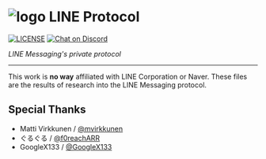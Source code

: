 # ![logo](/assets/LINE-sm.png) LINE Protocol
 [![LICENSE](https://img.shields.io/badge/license-GPL%203.0-blue.svg "LICENSE")](https://github.com/fadhiilrachman/line-protocol/blob/master/LICENSE) [![Chat on Discord](https://discordapp.com/api/guilds/370888828489170956/widget.png "Chat on Discord")](https://discord.gg/JAA2uk6)

*LINE Messaging's private protocol*

----

This work is **no way** affiliated with LINE Corporation or Naver. These files are the results of research into the LINE Messaging protocol.

## Special Thanks
- Matti Virkkunen / [@mvirkkunen](https://github.com/mvirkkunen)
- ぐるぐる / [@f0reachARR](https://github.com/f0reachARR)
- GoogleX133 / [@GoogleX133](https://github.com/GoogleX133)
